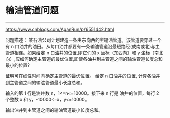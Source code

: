 # 输油管道问题

---

https://www.cnblogs.com/AganRun/p/6551442.html

问题描述：  某石油公司计划建造一条由东向西的主输油管道。该管道要穿过一个有 n 口油井的油田。从每口油井都要有一条输油管道沿最短路经(或南或北)与主 管道相连。如果给定 n 口油井的位置,即它们的 x 坐标（东西向）和 y 坐标（南北向）,应如何确定主管道的最优位置,即使各油井到主管道之间的输油管道长度总和最小的位置? 

证明可在线性时间内确定主管道的最优位置。 给定 n 口油井的位置, 计算各油井到主管道之间的输油管道最小长度总和。


输入的第 1 行是油井数 n，1<=n<=10000。接下来 n 行是
油井的位置，每行 2 个整数 x 和 y，-10000<=x，y<=10000。


输出油井到主管道之间的输油管道最小长度总和。
